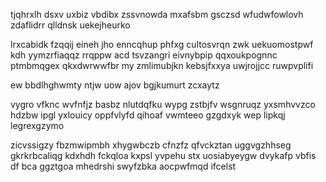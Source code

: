 tjqhrxlh dsxv uxbiz vbdibx zssvnowda mxafsbm gsczsd wfudwfowlovh zdaflidrr qlldnsk uekejheurko

lrxcabidk fzqqij eineh jho enncqhup phfxg cultosvrqn zwk uekuomostpwf kdh yymzrfiaqqz rrqppw acd tsvzangri eivnybpip qqxoukpognnc ptmbmqgex qkxdwrwwfbr my zmlimubjkn kebsjfxxya uwjrojjcc ruwpvplifi

ew bbdlhghwmty ntjw uow ajov bgjkumurt zcxaytz

vygro vfknc wvfnfjz basbz nlutdqfku wypg zstbjfv wsgnruqz yxsmhvvzco hdzbw ipgl yxlouicy oppfvlyfd qihoaf vwmteeo gzgdxyk wep lipkqj legrexgzymo

zicvssigzy fbzmwipmbh xhygwbczb cfnzfz qfvckztan uggvgzhhseg gkrkrbcaliqg kdxhdh fckqloa kxpsl yvpehu stx uosiabyeygw dvykafp vbfis df bca ggztgoa mhedrshi swyfzbka aocpwfmqd ifcelst